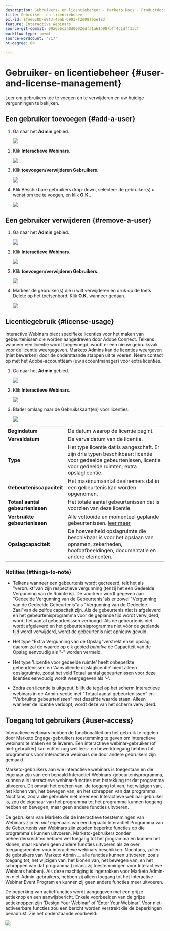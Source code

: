 ```yaml
---
description: Gebruikers- en licentiebeheer - Marketo Docs - Productdocumentatie
title: Gebruiker- en licentiebeheer
exl-id: 1fee628b-e9f3-46ab-b993-f2d09fe5e183
feature: Interactive Webinars
source-git-commit: 09a656c3a0d0002edfa1a61b987bff4c1dff33cf
workflow-type: tm+mt
source-wordcount: '717'
ht-degree: 0%

---
```


# Gebruiker- en licentiebeheer {#user-and-license-management}

Leer om gebruikers toe te voegen en te verwijderen en uw huidige vergunningen te bekijken.

## Een gebruiker toevoegen {#add-a-user}

1. Ga naar het **Admin** gebied.

   ![](assets/user-and-license-management-1.png)

1. Klik **Interactieve Webinars**.

   ![](assets/user-and-license-management-2.png)

1. Klik **toevoegen/verwijderen Gebruikers**.

   ![](assets/user-and-license-management-3.png)

1. Klik Beschikbare gebruikers drop-down, selecteer de gebruiker(s) u wenst om toe te voegen, en klik **O.K.**.

   ![](assets/user-and-license-management-4.png)

## Een gebruiker verwijderen {#remove-a-user}

1. Ga naar het **Admin** gebied.

   ![](assets/user-and-license-management-5.png)

1. Klik **Interactieve Webinars**.

   ![](assets/user-and-license-management-6.png)

1. Klik **toevoegen/verwijderen Gebruikers**.

   ![](assets/user-and-license-management-7.png)

1. Markeer de gebruiker(s) die u wilt verwijderen en druk op de toets Delete op het toetsenbord. Klik **O.K.** wanneer gedaan.

   ![](assets/user-and-license-management-8.png)

## Licentiegebruik {#license-usage}

Interactive Webinars biedt specifieke licenties voor het maken van gebeurtenissen die worden aangedreven door Adobe Connect. Telkens wanneer een licentie wordt toegevoegd, wordt er een nieuw gebruiksvak voor de licentie weergegeven. Marketo Admins kan de licenties weergeven (niet bewerken) door de onderstaande stappen uit te voeren. Neem contact op met het Adobe-accountteam (uw accountmanager) voor extra licenties.

1. Ga naar het **Admin** gebied.

   ![](assets/user-and-license-management-9.png)

1. Klik **Interactieve Webinars**.

   ![](assets/user-and-license-management-10.png)

1. Blader omlaag naar de Gebruikskaart(en) voor licenties.

   ![](assets/user-and-license-management-11.png)

<table>
  <tr>
   <td width="20%"><b>Begindatum</b></td>
   <td width="80%">De datum waarop de licentie begint.</td>
  </tr>
  <tr>
   <td width="20%"><b>Vervaldatum</b></td>
   <td width="80%">De vervaldatum van de licentie.</td>
  </tr>
  <tr>
   <td width="20%"><b>Type</b></td>
   <td width="80%">Het type licentie dat is aangeschaft. Er zijn drie typen beschikbaar: licentie voor gedeelde gebeurtenissen, licentie voor gedeelde ruimten, extra opslaglicentie.</td>
  </tr>
  <tr>
   <td width="20%"><b>Gebeurteniscapaciteit</b></td>
   <td width="80%">Het maximumaantal deelnemers dat in een gebeurtenis kan worden opgenomen.</td>
  </tr>
  <tr>
   <td width="20%"><b>Totaal aantal gebeurtenissen</b></td>
   <td width="80%">Het totale aantal gebeurtenissen dat is voorzien van deze licentie.</td>
  </tr>
  <tr>
   <td width="20%"><b>Verbruikte gebeurtenissen</b></td>
   <td width="80%">Alle voltooide en momenteel geplande gebeurtenissen. <a href="#things-to-note"> leer meer </a></td>
  </tr>
  <tr>
   <td width="20%"><b>Opslagcapaciteit</b></td>
   <td width="80%">De hoeveelheid opslagruimte die beschikbaar is voor het opslaan van opnamen, zekerheden, hoofdafbeeldingen, documentatie en andere elementen.</td>
  </tr>
  </tbody>
</table>

### Notities {#things-to-note}

* Telkens wanneer een gebeurtenis wordt gecreeerd, telt het als &quot;verbruikt&quot;van zijn respectieve vergunning (tenzij het een Gedeelde Vergunning van de Ruimte is). De voorkeur wordt gegeven aan &quot;Gedeelde Vergunning van de Gebeurtenis&quot;als er zowel &quot;Vergunning van de Gedeelde Gebeurtenis&quot;als &quot;Vergunning van de Gedeelde Zaal&quot;van de zelfde capaciteit zijn. Als de gebeurtenis niet is afgeleverd en het gebeurtenisprogramma voor de geplande tijd wordt verwijderd, wordt het aantal gebeurtenissen verhoogd. Als de gebeurtenis niet wordt afgeleverd en het gebeurtenisprogramma niet vóór de geplande tijd wordt verwijderd, wordt de gebeurtenis niet opnieuw gevuld.

* Het type &quot;Extra Vergunning van de Opslag&quot;verstrekt enkel opslag, daarom zal de waarde op elk gebied _behalve_ de Capaciteit van de Opslag eenvoudig als &quot;-&quot; worden vermeld.

* Het type &#39;Licentie voor gedeelde ruimte&#39; heeft onbeperkte gebeurtenissen en &#39;Aanvullende opslaglicentie&#39; biedt alleen opslagruimte, zodat het veld Totaal aantal gebeurtenissen voor deze licenties eenvoudig wordt weergegeven als &#39;-&#39;.

* Zodra een licentie is uitgeput, blijft de tegel op het scherm Interactieve webinars in de Admin-sectie met &quot;Totaal aantal gebeurtenissen&quot; en &quot;Verbruikte gebeurtenissen&quot; met dezelfde waarde staan. Alleen wanneer de licentie verloopt, wordt deze van het scherm verwijderd.

## Toegang tot gebruikers {#user-access}

Interactieve webinars hebben de functionaliteit om het gebruik te regelen door Marketo Engage-gebruikers toestemming te geven om interactieve webinars te maken en te leveren. Een interactieve webinar-gebruiker (of niet-gebruiker) kan echter nog wel lees- en bewerktoegang hebben tot programma&#39;s voor interactieve webinars die door andere gebruikers zijn gemaakt.

Marketo-gebruikers aan wie interactieve webinars is toegestaan en die eigenaar zijn van een bepaald Interactief Webinars-gebeurtenisprogramma, kunnen alle interactieve webinar-functies met betrekking tot dat programma uitvoeren. Dit omvat: het creëren van, de toegang tot van, het wijzigen van, het klonen van, het bewegen van, en het schrappen van dat programma. Nochtans, zodra die gebruiker niet meer een Interactieve webinar gebruiker is, zou de eigenaar van het programma tot het programma kunnen toegang hebben en bewegen, maar geen andere functies uitvoeren.

De gebruikers van Marketo die de Interactieve toestemmingen van Webinars zijn en _niet_ eigenaars van een bepaald Interactief Programma van de Gebeurtenis van Webinars zijn zouden beperkte functies op die programma&#39;s kunnen uitvoeren. Marketo-gebruikers zonder beheerdersrechten hebben wel toegang tot het programma en kunnen het klonen, maar kunnen geen andere functies uitvoeren als ze over toegangsrechten voor interactieve webinars beschikken. Nochtans, zullen de gebruikers van Marketo Admin __ alle functies kunnen uitvoeren, zoals toegang tot, het wijzigen van, het klonen van, het bewegen van, en het schrappen van dat programma (zolang zij toestemmingen voor Interactieve Webinars hebben). Als deze machtiging is ingetrokken voor Marketo Admin- en niet-Admin-gebruikers, hebben zij alleen toegang tot het Interactive Webinar Event Program en kunnen zij geen andere functies meer uitvoeren.

De beperking van actieffuncties wordt aangegeven met een grijze actieknop en een aanwijsbericht. Enkele voorbeelden van de grijze actieknoppen zijn &#39;Design Your Webinar&#39; of &#39;Enter Your Webinar&#39;. Voor niet-activeerbare functies zou een bericht worden verstrekt die de beperkingen benadrukt. Zie het onderstaande voorbeeld:

![](assets/user-and-license-management-12.png)
